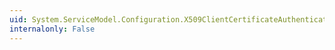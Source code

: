 ```yaml
---
uid: System.ServiceModel.Configuration.X509ClientCertificateAuthenticationElement.RevocationMode
internalonly: False
---
```

